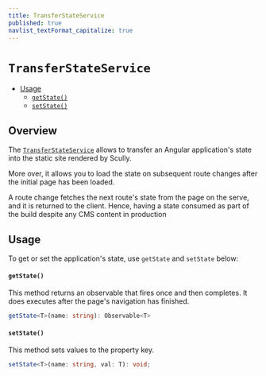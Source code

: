 ```yaml
---
title: TransferStateService
published: true
navlist_textFormat_capitalize: true
---
```


# `TransferStateService` <!-- omit in toc -->

<div class="docs-link_table">
  <a class="view-in-repo" href="https://github.com/scullyio/scully/blob/main/libs/ng-lib/src/lib/transfer-state/transfer-state.service.ts"></a>
</div>

<div class="docs-toc"></div>

- [Usage](#usage)
  - [`getState()`](#getstate)
  - [`setState()`](#setstate)

## Overview <!-- omit in toc -->

The [`TransferStateService`](https://github.com/scullyio/scully/blob/main/libs/ng-lib/src/lib/transfer-state/transfer-state.service.ts) allows to transfer an Angular application's state into the static site rendered by Scully.

More over, it allows you to load the state on subsequent route changes after the initial page has been loaded.

A route change fetches the next route's state from the page on the serve, and it is returned to the client. Hence, having a state consumed as part of the build despite any CMS content in production

## Usage

To get or set the application's state, use `getState` and `setState` below:

#### `getState()`

This method returns an observable that fires once and then completes. It does executes after the page's navigation has finished.

```typescript
getState<T>(name: string): Observable<T>
```

#### `setState()`

This method sets values to the property key.

```typescript
setState<T>(name: string, val: T): void;
```
